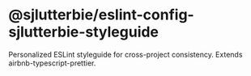 # @sjlutterbie/eslint-config-sjlutterbie-styleguide

Personalized ESLint styleguide for cross-project consistency. Extends airbnb-typescript-prettier.
